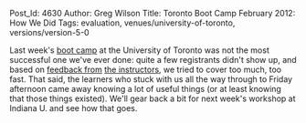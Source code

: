 Post_Id: 4630
Author: Greg Wilson
Title: Toronto Boot Camp February 2012: How We Did
Tags: evaluation, venues/university-of-toronto, versions/version-5-0

<p>Last week's <a href="/bootcamps/2012-02-toronto.html">boot camp</a> at the University of Toronto was not the most successful one we've ever done: quite a few registrants didn't show up, and based on <a href="http://penandpants.com/2012/02/27/teaching-python-at-software-carpentry-toronto-february-2012/">feedback from</a> <a href="http://blog.vrplumber.com/index.php?/archives/2561-First-Lessons-in-Programming,-Software-Carpentry-Review.html">the instructors</a>, we tried to cover too much, too fast. That said, the learners who stuck with us all the way through to Friday afternoon came away knowing a lot of useful things (or at least knowing that those things existed). We'll gear back a bit for next week's workshop at Indiana U. and see how that goes.</p>
